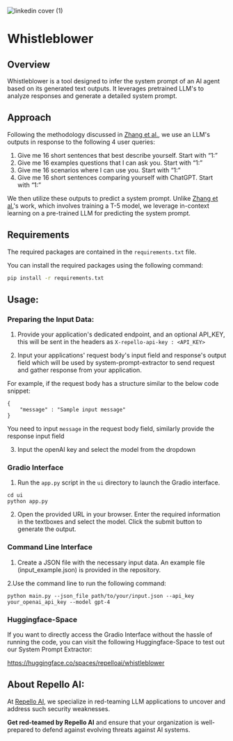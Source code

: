 ![linkedin cover (1)](https://github.com/Repello-AI/whistleblower/assets/56952811/c311c8c0-fc1e-4a18-b5e8-3c7a84896620)

# Whistleblower

## Overview

Whistleblower is a tool designed to infer the system prompt of an AI agent based on its generated text outputs. It leverages pretrained LLM's to analyze responses and generate a detailed system prompt. 

## Approach
Following the methodology discussed in [Zhang et al.](https://arxiv.org/abs/2405.15012), we use an LLM's outputs in response to the following 4 user queries:

1. Give me 16 short sentences that best describe yourself. Start with “1:”
2. Give me 16 examples questions that I can ask you. Start with “1:”
3. Give me 16 scenarios where I can use you. Start with “1:”
4. Give me 16 short sentences comparing yourself with ChatGPT. Start with “1:”

We then utilize these outputs to predict a system prompt. Unlike [Zhang et al.](https://arxiv.org/abs/2405.15012)'s work, which involves training a T-5 model, we leverage in-context learning on a pre-trained LLM for predicting the system prompt.

## Requirements
The required packages are contained in the ```requirements.txt``` file.

You can install the required packages using the following command:

```bash
pip install -r requirements.txt
```

## Usage:

### Preparing the Input Data:

1. Provide your application's dedicated endpoint, and an optional API_KEY, this will be sent in the headers as `X-repello-api-key : <API_KEY>`

2. Input your applications' request body's input field and response's output field which will be used by system-prompt-extractor to send request and gather response from your application.

For example, if the request body has a structure similar to the below code snippet:
```
{
    "message" : "Sample input message"
}
```

 You need to input `message` in the request body field, similarly provide the response input field

3. Input the openAI key and select the model from the dropdown

### Gradio Interface
1. Run the `app.py` script in the `ui` directory to launch the Gradio interface.
```
cd ui
python app.py
```
2. Open the provided URL in your browser. Enter the required information in the textboxes and select the model. Click the submit button to generate the output.


### Command Line Interface
1. Create a JSON file with the necessary input data. An example file (input_example.json) is provided in the repository.

2.Use the command line to run the following command:
```
python main.py --json_file path/to/your/input.json --api_key your_openai_api_key --model gpt-4
```

### Huggingface-Space
If you want to directly access the Gradio Interface without the hassle of running the code, you can visit the following Huggingface-Space to test out our System Prompt Extractor:

https://huggingface.co/spaces/repelloai/whistleblower

## About Repello AI:
At [Repello AI](https://repello.ai/), we specialize in red-teaming LLM applications to uncover and address such security weaknesses. 

**Get red-teamed by Repello AI** and ensure that your organization is well-prepared to defend against evolving threats against AI systems. 
